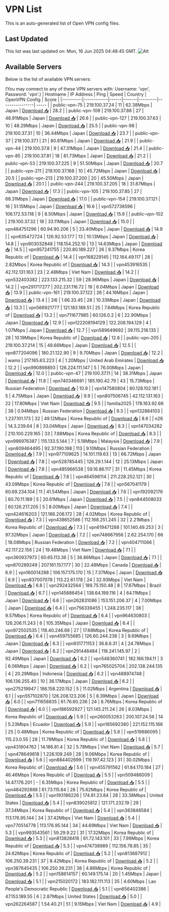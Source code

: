 # VPN List

This is an auto-generated list of Open VPN config files.

## Last Updated

This list was last updated on: Mon, 16 Jun 2025 04:48:45 GMT.
![Alt](https://repobeats.axiom.co/api/embed/186b98318ef1479477931607c1ad7d823f12451f.svg "Repobeats analytics image")

## Available Servers

Below is the list of available VPN servers:

(You may connect to any of these VPN servers with: Username: 'vpn', Password: 'vpn'.)
| Hostname | IP Address | Ping | Speed | Country | OpenVPN Config | Score |
|----------|------------|------|-------|---------|----------------| ----- |
| public-vpn-75 | 219.100.37.24 | 11 | 62.38Mbps | Japan | [Download 📥](./configs/server_0_JP.ovpn) | 28.2 |
| public-vpn-109 | 219.100.37.86 | 27 | 48.91Mbps | Japan | [Download 📥](./configs/server_1_JP.ovpn) | 26.6 |
| public-vpn-127 | 219.100.37.63 | 10 | 48.29Mbps | Japan | [Download 📥](./configs/server_2_JP.ovpn) | 25.5 |
| public-vpn-98 | 219.100.37.31 | 10 | 36.44Mbps | Japan | [Download 📥](./configs/server_3_JP.ovpn) | 23.7 |
| public-vpn-37 | 219.100.37.1 | 21 | 80.81Mbps | Japan | [Download 📥](./configs/server_4_JP.ovpn) | 21.9 |
| public-vpn-44 | 219.100.37.8 | 9 | 47.31Mbps | Japan | [Download 📥](./configs/server_5_JP.ovpn) | 21.4 |
| public-vpn-85 | 219.100.37.81 | 18 | 81.73Mbps | Japan | [Download 📥](./configs/server_6_JP.ovpn) | 21.2 |
| public-vpn-53 | 219.100.37.225 | 9 | 51.50Mbps | Japan | [Download 📥](./configs/server_7_JP.ovpn) | 20.7 |
| public-vpn-211 | 219.100.37.168 | 10 | 45.72Mbps | Japan | [Download 📥](./configs/server_8_JP.ovpn) | 20.5 |
| public-vpn-213 | 219.100.37.200 | 20 | 45.50Mbps | Japan | [Download 📥](./configs/server_9_JP.ovpn) | 20.1 |
| public-vpn-244 | 219.100.37.205 | 18 | 31.87Mbps | Japan | [Download 📥](./configs/server_10_JP.ovpn) | 17.3 |
| public-vpn-105 | 219.100.37.85 | 27 | 68.31Mbps | Japan | [Download 📥](./configs/server_11_JP.ovpn) | 17.0 |
| public-vpn-154 | 219.100.37.121 | 16 | 51.15Mbps | Japan | [Download 📥](./configs/server_12_JP.ovpn) | 16.6 |
| vpn572738596 | 106.172.53.118 | 9 | 8.50Mbps | Japan | [Download 📥](./configs/server_13_JP.ovpn) | 15.6 |
| public-vpn-102 | 219.100.37.32 | 18 | 33.11Mbps | Japan | [Download 📥](./configs/server_14_JP.ovpn) | 15.0 |
| vpn484751296 | 60.94.90.206 | 5 | 33.40Mbps | Japan | [Download 📥](./configs/server_15_JP.ovpn) | 14.9 |
| vpn635472724 | 126.92.53.177 | 13 | 10.13Mbps | Japan | [Download 📥](./configs/server_16_JP.ovpn) | 14.8 |
| vpn903032848 | 118.154.252.10 | 13 | 14.63Mbps | Japan | [Download 📥](./configs/server_17_JP.ovpn) | 14.5 |
| vpn957241755 | 220.80.189.227 | 26 | 9.37Mbps | Korea Republic of | [Download 📥](./configs/server_18_KR.ovpn) | 14.4 |
| vpn168229145 | 112.164.49.117 | 28 | 2.82Mbps | Korea Republic of | [Download 📥](./configs/server_19_KR.ovpn) | 14.3 |
| vpn453916535 | 42.112.131.163 | 23 | 2.48Mbps | Viet Nam | [Download 📥](./configs/server_20_VN.ovpn) | 14.2 |
| vpn532403382 | 223.133.215.32 | 59 | 28.96Mbps | Japan | [Download 📥](./configs/server_21_JP.ovpn) | 14.2 |
| vpn291717277 | 202.231.116.72 | 19 | 6.04Mbps | Japan | [Download 📥](./configs/server_22_JP.ovpn) | 13.9 |
| public-vpn-161 | 219.100.37.122 | 26 | 44.16Mbps | Japan | [Download 📥](./configs/server_23_JP.ovpn) | 13.4 |
| 2i6 | 1.66.33.45 | 28 | 10.33Mbps | Japan | [Download 📥](./configs/server_24_JP.ovpn) | 13.3 |
| vpn566921777 | 121.183.189.51 | 25 | 7.84Mbps | Korea Republic of | [Download 📥](./configs/server_25_KR.ovpn) | 13.2 |
| vpn711677985 | 60.126.0.2 | 6 | 22.90Mbps | Japan | [Download 📥](./configs/server_26_JP.ovpn) | 12.9 |
| vpn122208194129 | 122.208.194.129 | 4 | 1.07Mbps | Japan | [Download 📥](./configs/server_27_JP.ovpn) | 12.7 |
| vpn589649692 | 39.115.218.135 | 28 | 10.19Mbps | Korea Republic of | [Download 📥](./configs/server_28_KR.ovpn) | 12.6 |
| public-vpn-205 | 219.100.37.214 | 15 | 48.66Mbps | Japan | [Download 📥](./configs/server_29_JP.ovpn) | 12.5 |
| vpn877204096 | 180.21.122.90 | 9 | 9.70Mbps | Japan | [Download 📥](./configs/server_30_JP.ovpn) | 12.2 |
| wams | 217.165.63.223 | 4 | 1.20Mbps | United Arab Emirates | [Download 📥](./configs/server_31_AE.ovpn) | 12.2 |
| vpn990898893 | 126.224.111.147 | 5 | 76.00Mbps | Japan | [Download 📥](./configs/server_32_JP.ovpn) | 12.0 |
| public-vpn-47 | 219.100.37.11 | 14 | 38.31Mbps | Japan | [Download 📥](./configs/server_33_JP.ovpn) | 11.8 |
| vpn740346691 | 185.190.42.79 | 43 | 15.73Mbps | Russian Federation | [Download 📥](./configs/server_34_RU.ovpn) | 10.9 |
| vpn147580804 | 60.128.102.181 | 5 | 4.75Mbps | Japan | [Download 📥](./configs/server_35_JP.ovpn) | 9.9 |
| vpn807506745 | 42.112.131.163 | 22 | 17.80Mbps | Viet Nam | [Download 📥](./configs/server_36_VN.ovpn) | 9.5 |
| familia2025 | 178.163.92.66 | 38 | 0.94Mbps | Russian Federation | [Download 📥](./configs/server_37_RU.ovpn) | 9.3 |
| vpn132884103 | 1.237.101.173 | 32 | 49.12Mbps | Korea Republic of | [Download 📥](./configs/server_38_KR.ovpn) | 8.6 |
| n26 | 14.3.239.64 | 8 | 33.04Mbps | Japan | [Download 📥](./configs/server_39_JP.ovpn) | 8.3 |
| vpn147034282 | 210.100.229.165 | 33 | 7.88Mbps | Korea Republic of | [Download 📥](./configs/server_40_KR.ovpn) | 8.3 |
| vpn986976387 | 115.133.5.144 | 7 | 5.18Mbps | Malaysia | [Download 📥](./configs/server_41_MY.ovpn) | 7.9 |
| vpn809464495 | 92.37.190.198 | 113 | 9.10Mbps | Russian Federation | [Download 📥](./configs/server_42_RU.ovpn) | 7.9 |
| vpn977109625 | 14.101.119.63 | 13 | 66.72Mbps | Japan | [Download 📥](./configs/server_43_JP.ovpn) | 7.8 |
| vpn528785445 | 126.29.1.144 | 12 | 25.13Mbps | Japan | [Download 📥](./configs/server_44_JP.ovpn) | 7.8 |
| vpn485966538 | 59.16.86.117 | 31 | 11.45Mbps | Korea Republic of | [Download 📥](./configs/server_45_KR.ovpn) | 7.8 |
| vpn464598114 | 211.228.252.121 | 30 | 43.09Mbps | Korea Republic of | [Download 📥](./configs/server_46_KR.ovpn) | 7.6 |
| vpn567041179 | 60.69.234.104 | 11 | 41.54Mbps | Japan | [Download 📥](./configs/server_47_JP.ovpn) | 7.6 |
| vpn192092176 | 60.70.11.189 | 5 | 20.61Mbps | Japan | [Download 📥](./configs/server_48_JP.ovpn) | 7.5 |
| vpn844508033 | 60.126.217.205 | 5 | 8.00Mbps | Japan | [Download 📥](./configs/server_49_JP.ovpn) | 7.4 |
| vpn424616203 | 121.166.206.172 | 28 | 4.02Mbps | Korea Republic of | [Download 📥](./configs/server_50_KR.ovpn) | 7.3 |
| vpn438652586 | 112.168.251.245 | 32 | 2.21Mbps | Korea Republic of | [Download 📥](./configs/server_51_KR.ovpn) | 7.3 |
| vpn619471288 | 101.140.49.253 | 3 | 97.32Mbps | Japan | [Download 📥](./configs/server_52_JP.ovpn) | 7.2 |
| vpn748667956 | 2.62.254.170 | 66 | 18.08Mbps | Russian Federation | [Download 📥](./configs/server_53_RU.ovpn) | 7.2 |
| vpn404711066 | 42.117.22.156 | 24 | 19.48Mbps | Viet Nam | [Download 📥](./configs/server_54_VN.ovpn) | 7.1 |
| vpn360937973 | 60.65.113.36 | 5 | 36.86Mbps | Japan | [Download 📥](./configs/server_55_JP.ovpn) | 7.1 |
| vpn870289249 | 207.161.157.177 | 30 | 22.48Mbps | Canada | [Download 📥](./configs/server_56_CA.ovpn) | 6.9 |
| vpn160014288 | 106.157.175.170 | 15 | 7.37Mbps | Japan | [Download 📥](./configs/server_57_JP.ovpn) | 6.9 |
| vpn837007078 | 113.22.61.178 | 24 | 32.93Mbps | Viet Nam | [Download 📥](./configs/server_58_VN.ovpn) | 6.8 |
| vpn292432564 | 189.75.150.48 | 8 | 17.67Mbps | Brazil | [Download 📥](./configs/server_59_BR.ovpn) | 6.7 |
| vpn145886454 | 138.64.199.116 | 4 | 64.11Mbps | Japan | [Download 📥](./configs/server_60_JP.ovpn) | 6.6 |
| vpn262831086 | 153.151.206.37 | 4 | 7.00Mbps | Japan | [Download 📥](./configs/server_61_JP.ovpn) | 6.4 |
| vpn756339455 | 1.248.235.117 | 38 | 9.57Mbps | Korea Republic of | [Download 📥](./configs/server_62_KR.ovpn) | 6.4 |
| vpn964630803 | 126.206.11.243 | 6 | 105.35Mbps | Japan | [Download 📥](./configs/server_63_JP.ovpn) | 6.4 |
| vpn972502535 | 118.40.246.68 | 27 | 17.68Mbps | Korea Republic of | [Download 📥](./configs/server_64_KR.ovpn) | 6.4 |
| vpn459755685 | 126.60.244.238 | 3 | 9.69Mbps | Japan | [Download 📥](./configs/server_65_JP.ovpn) | 6.3 |
| vpn931771153 | 36.8.6.31 | 4 | 24.78Mbps | Japan | [Download 📥](./configs/server_66_JP.ovpn) | 6.2 |
| vpn291448484 | 118.241.145.97 | 2 | 92.49Mbps | Japan | [Download 📥](./configs/server_67_JP.ovpn) | 6.2 |
| vpn548360741 | 182.166.194.11 | 3 | 6.06Mbps | Japan | [Download 📥](./configs/server_68_JP.ovpn) | 6.2 |
| vpn765025704 | 202.138.244.135 | 4 | 20.29Mbps | Indonesia | [Download 📥](./configs/server_69_ID.ovpn) | 6.2 |
| vpn488974748 | 106.136.255.40 | 10 | 36.17Mbps | Japan | [Download 📥](./configs/server_70_JP.ovpn) | 6.2 |
| vpn275219947 | 186.158.220.152 | 5 | 11.02Mbps | Argentina | [Download 📥](./configs/server_71_AR.ovpn) | 6.1 |
| vpn557102870 | 126.208.123.206 | 5 | 8.39Mbps | Japan | [Download 📥](./configs/server_72_JP.ovpn) | 6.0 |
| vpn711658835 | 61.76.60.236 | 24 | 8.76Mbps | Korea Republic of | [Download 📥](./configs/server_73_KR.ovpn) | 6.0 |
| vpn186592927 | 121.145.211.24 | 26 | 8.03Mbps | Korea Republic of | [Download 📥](./configs/server_74_KR.ovpn) | 5.9 |
| vpn260053263 | 200.107.24.56 | 14 | 5.23Mbps | Ecuador | [Download 📥](./configs/server_75_EC.ovpn) | 5.9 |
| vpn165692380 | 221.152.115.166 | 25 | 0.48Mbps | Korea Republic of | [Download 📥](./configs/server_76_KR.ovpn) | 5.8 |
| vpn519886095 | 115.23.0.55 | 28 | 11.79Mbps | Korea Republic of | [Download 📥](./configs/server_77_KR.ovpn) | 5.8 |
| vpn431804762 | 14.186.81.4 | 32 | 5.78Mbps | Viet Nam | [Download 📥](./configs/server_78_VN.ovpn) | 5.7 |
| vpn478649818 | 1.226.109.249 | 28 | 9.06Mbps | Korea Republic of | [Download 📥](./configs/server_79_KR.ovpn) | 5.6 |
| vpn884402699 | 119.197.42.123 | 31 | 30.02Mbps | Korea Republic of | [Download 📥](./configs/server_80_KR.ovpn) | 5.6 |
| vpn455791562 | 61.84.170.184 | 27 | 46.46Mbps | Korea Republic of | [Download 📥](./configs/server_81_KR.ovpn) | 5.5 |
| vpn509486009 | 14.47.176.201 | - | 6.35Mbps | Korea Republic of | [Download 📥](./configs/server_82_KR.ovpn) | 5.5 |
| vpn484292888 | 61.73.115.84 | 28 | 75.62Mbps | Korea Republic of | [Download 📥](./configs/server_83_KR.ovpn) | 5.5 |
| vpn193186226 | 174.81.23.84 | 28 | 33.38Mbps | United States | [Download 📥](./configs/server_84_US.ovpn) | 5.4 |
| vpn839025812 | 121.171.232.19 | 29 | 37.34Mbps | Korea Republic of | [Download 📥](./configs/server_85_KR.ovpn) | 5.4 |
| vpn383848584 | 113.176.95.144 | 34 | 37.42Mbps | Viet Nam | [Download 📥](./configs/server_86_VN.ovpn) | 5.4 |
| vpn770514778 | 113.176.95.144 | 34 | 44.69Mbps | Viet Nam | [Download 📥](./configs/server_87_VN.ovpn) | 5.3 |
| vpn993543561 | 59.29.9.22 | 31 | 17.32Mbps | Korea Republic of | [Download 📥](./configs/server_88_KR.ovpn) | 5.3 |
| vpn813828416 | 61.72.143.101 | 33 | 7.99Mbps | Korea Republic of | [Download 📥](./configs/server_89_KR.ovpn) | 5.3 |
| vpn474738989 | 112.156.78.85 | 35 | 24.62Mbps | Korea Republic of | [Download 📥](./configs/server_90_KR.ovpn) | 5.2 |
| vpn813687912 | 106.250.39.231 | 37 | 8.42Mbps | Korea Republic of | [Download 📥](./configs/server_91_KR.ovpn) | 5.2 |
| vpn387645435 | 106.250.39.231 | 38 | 4.86Mbps | Korea Republic of | [Download 📥](./configs/server_92_KR.ovpn) | 5.2 |
| vpn158614157 | 60.149.175.14 | 20 | 1.45Mbps | Japan | [Download 📥](./configs/server_93_JP.ovpn) | 5.1 |
| vpn215020172 | 183.182.111.113 | 35 | 4.60Mbps | Lao People's Democratic Republic | [Download 📥](./configs/server_94_LA.ovpn) | 5.1 |
| vpn656402386 | 47.153.189.55 | 6 | 2.87Mbps | United States | [Download 📥](./configs/server_95_US.ovpn) | 5.0 |
| vpn262264587 | 1.54.40.21 | 51 | 9.15Mbps | Viet Nam | [Download 📥](./configs/server_96_VN.ovpn) | 4.9 |
